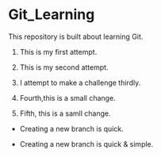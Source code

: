 # Git_Learning
This repository is built about learning Git.

1. This is my first attempt.

2. This is my second attempt.

3. I attempt to make a challenge thirdly.

4. Fourth,this is a small change.

5. Fifth, this is a samll change.

- Creating a new branch is quick.

- Creating a new branch is quick & simple.
